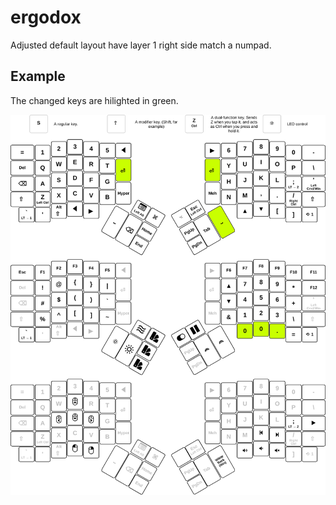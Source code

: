 # ergodox
Adjusted default layout have layer 1 right side match a numpad.

## Example
The changed keys are hilighted in green.

![Screenshot Shows 3 Changed Keys](./artwork/example.svg)
